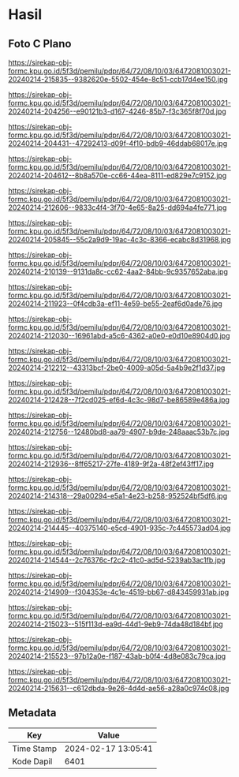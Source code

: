 # Hasil

## Foto C Plano

https://sirekap-obj-formc.kpu.go.id/5f3d/pemilu/pdpr/64/72/08/10/03/6472081003021-20240214-215835--9382620e-5502-454e-8c51-ccb17d4ee150.jpg

https://sirekap-obj-formc.kpu.go.id/5f3d/pemilu/pdpr/64/72/08/10/03/6472081003021-20240214-204256--e90121b3-d167-4246-85b7-f3c365f8f70d.jpg

https://sirekap-obj-formc.kpu.go.id/5f3d/pemilu/pdpr/64/72/08/10/03/6472081003021-20240214-204431--47292413-d09f-4f10-bdb9-46ddab68017e.jpg

https://sirekap-obj-formc.kpu.go.id/5f3d/pemilu/pdpr/64/72/08/10/03/6472081003021-20240214-204612--8b8a570e-cc66-44ea-8111-ed829e7c9152.jpg

https://sirekap-obj-formc.kpu.go.id/5f3d/pemilu/pdpr/64/72/08/10/03/6472081003021-20240214-212606--9833c4f4-3f70-4e65-8a25-dd694a4fe771.jpg

https://sirekap-obj-formc.kpu.go.id/5f3d/pemilu/pdpr/64/72/08/10/03/6472081003021-20240214-205845--55c2a9d9-19ac-4c3c-8366-ecabc8d31968.jpg

https://sirekap-obj-formc.kpu.go.id/5f3d/pemilu/pdpr/64/72/08/10/03/6472081003021-20240214-210139--9131da8c-cc62-4aa2-84bb-9c9357652aba.jpg

https://sirekap-obj-formc.kpu.go.id/5f3d/pemilu/pdpr/64/72/08/10/03/6472081003021-20240214-211923--0f4cdb3a-ef11-4e59-be55-2eaf6d0ade76.jpg

https://sirekap-obj-formc.kpu.go.id/5f3d/pemilu/pdpr/64/72/08/10/03/6472081003021-20240214-212030--16961abd-a5c6-4362-a0e0-e0d10e8904d0.jpg

https://sirekap-obj-formc.kpu.go.id/5f3d/pemilu/pdpr/64/72/08/10/03/6472081003021-20240214-212212--43313bcf-2be0-4009-a05d-5a4b9e2f1d37.jpg

https://sirekap-obj-formc.kpu.go.id/5f3d/pemilu/pdpr/64/72/08/10/03/6472081003021-20240214-212428--7f2cd025-ef6d-4c3c-98d7-be86589e486a.jpg

https://sirekap-obj-formc.kpu.go.id/5f3d/pemilu/pdpr/64/72/08/10/03/6472081003021-20240214-212756--12480bd8-aa79-4907-b9de-248aaac53b7c.jpg

https://sirekap-obj-formc.kpu.go.id/5f3d/pemilu/pdpr/64/72/08/10/03/6472081003021-20240214-212936--8ff65217-27fe-4189-9f2a-48f2ef43ff17.jpg

https://sirekap-obj-formc.kpu.go.id/5f3d/pemilu/pdpr/64/72/08/10/03/6472081003021-20240214-214318--29a00294-e5a1-4e23-b258-952524bf5df6.jpg

https://sirekap-obj-formc.kpu.go.id/5f3d/pemilu/pdpr/64/72/08/10/03/6472081003021-20240214-214445--40375140-e5cd-4901-935c-7c445573ad04.jpg

https://sirekap-obj-formc.kpu.go.id/5f3d/pemilu/pdpr/64/72/08/10/03/6472081003021-20240214-214544--2c76376c-f2c2-41c0-ad5d-5239ab3ac1fb.jpg

https://sirekap-obj-formc.kpu.go.id/5f3d/pemilu/pdpr/64/72/08/10/03/6472081003021-20240214-214909--f304353e-4c1e-4519-bb67-d843459931ab.jpg

https://sirekap-obj-formc.kpu.go.id/5f3d/pemilu/pdpr/64/72/08/10/03/6472081003021-20240214-215023--515f113d-ea9d-44d1-9eb9-74da48d184bf.jpg

https://sirekap-obj-formc.kpu.go.id/5f3d/pemilu/pdpr/64/72/08/10/03/6472081003021-20240214-215523--97b12a0e-f187-43ab-b0f4-4d8e083c79ca.jpg

https://sirekap-obj-formc.kpu.go.id/5f3d/pemilu/pdpr/64/72/08/10/03/6472081003021-20240214-215631--c612dbda-9e26-4d4d-ae56-a28a0c974c08.jpg


## Metadata

| Key        | Value               |
| ---------- | ------------------- |
| Time Stamp | 2024-02-17 13:05:41 |
| Kode Dapil | 6401                |



